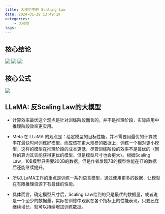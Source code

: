 ```yaml
---
title: 大模型中的 Scaling Law
date: 2024-01-28 13:49:19
categories:
    - 大模型
tags:
---
```


## 核心结论
![](/img/note/202401281432.png)
![](/img/note/202401281433.png)
![](/img/note/202401281434.png)

## 核心公式
![](/img/note/202401281435.png)

## LLaMA: 反Scaling Law的大模型
- 计算效率最优这个观点是针对训练阶段而言的，并不是推理阶段，实际应用中推理阶段效率更实用。

- Meta 在 LLaMA 的观点是：给定模型的目标性能，并不需要用最优的计算效率在最快时间训练好模型，而应该在更大规模的数据上，训练一个相对更小模型，这样的模型在推理阶段的成本更低，尽管训练阶段的效率不是最优的（同样的算力其实能获得更优的模型，但是模型尺寸也会更大）。根据Scaling Law，10B模型只需要200B的数据，但是作者发现7B的模型性能在1T的数据后还能继续提升。

- 所以LLaMA工作的重点是训练一系列语言模型，通过使用更多的数据，让模型在有限推理资源下有最佳的性能。

- 具体而言，确定模型尺寸后，Scaling Law给到的只是最优的数据量，或者说是一个至少的数据量，实际在训练中观察在各个指标上的性能表现，只要还在继续增长，就可以持续增加训练数据。
